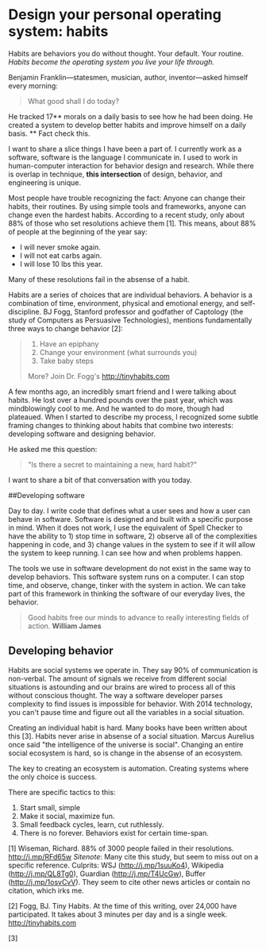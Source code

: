 # Design your personal operating system: habits

Habits are behaviors you do without thought. Your default. Your routine. *Habits become the operating system you live your life through.* 

Benjamin Franklin—statesmen, musician, author, inventor—asked himself every morning:

> What good shall I do today?

He tracked 17** morals on a daily basis to see how he had been doing. He created a system to develop better habits and improve himself on a daily basis. 
** Fact check this.

I want to share a slice things I have been a part of. I currently work as a software, software is the language I communicate in. I used to work in human-computer interaction for behavior design and research. While there is overlap in technique, **this intersection** of design, behavior, and engineering is unique.

Most people have trouble recognizing the fact: Anyone can change their habits, their routines. By using simple tools and frameworks, anyone can change even the hardest habits. According to a recent study, only about 88% of those who set resolutions achieve them [1]. This means, about 88% of people at the beginning of the year say:

- I will never smoke again.
- I will not eat carbs again.
- I will lose 10 lbs this year.

Many of these resolutions fail in the absense of a habit.

Habits are a series of choices that are individual behaviors. A behavior is a combination of time, environment, physical and emotional energy, and self-discipline. BJ Fogg, Stanford professor and godfather of Captology (the study of Computers as Persuasive Technologies), mentions fundamentally three ways to change behavior [2]:

> 1. Have an epiphany 
> 2. Change your environment  (what surrounds you)
> 3. Take baby steps
> 
> More? Join Dr. Fogg's  http://tinyhabits.com

A few months ago, an incredibly smart friend and I were talking about habits. He lost over a hundred pounds over the past year, which was mindblowingly cool to me. And he wanted to do more, though had plateaued. When I started to describe my process, I recognized some subtle framing changes to thinking about habits that combine two interests: developing software and designing behavior.

He asked me this question:

> "Is there a secret to maintaining a new, hard habit?"

I want to share a bit of that conversation with you today.

##Developing software

Day to day. I write code that defines what a user sees and how a user can behave in software. Software is designed and built with a specific purpose in mind. When it does not work, I use the equivalent of Spell Checker to have the ability to 1) stop time in software, 2) observe all of the complexities happening in code, and 3) change values in the system to see if it will allow the system to keep running. I can see how and when problems happen.

The tools we use in software development do not exist in the same way to develop behaviors. This software system runs on a computer. I can stop time, and observe, change, tinker with the system in action. We can take part of this framework in thinking the software of our everyday lives, the behavior.

>Good habits free our minds to advance to really interesting fields of action. 
>**William James**

## Developing behavior

Habits are social systems we operate in. They say 90% of communication is non-verbal. The amount of signals we receive from different social situations is astounding and our brains are wired to process all of this without conscious thought. The way a software developer parses complexity to find issues is impossible for behavior. With 2014 technology, you can't pause time and figure out all the variables in a social situation. 

Creating an individual habit is hard. Many books have been written about this [3]. Habits never arise in absense of a social situation. Marcus Aurelius once said "the intelligence of the universe is social". Changing an entire social ecosystem is hard, so is change in the absense of an ecosystem. 

The key to creating an ecosystem is automation. Creating systems where the only choice is success.

There are specific tactics to this:

1. Start small, simple
1. Make it social, maximize fun.
1. Small feedback cycles, learn, cut ruthlessly.
1. There is no forever. Behaviors exist for certain time-span.

[1] Wiseman, Richard. 88% of 3000 people failed in their resolutions.  http://j.mp/RFd65w *Sitenote*: Many cite this study, but seem to miss out on a specific reference. Culprits: WSJ (http://j.mp/1suuKo4), Wikipedia (http://j.mp/QL8Tg0), Guardian (http://j.mp/T4UcGw), Buffer (http://j.mp/1osvCvV). They seem to cite other news articles or contain no citation, which irks me.

[2] Fogg, BJ. Tiny Habits. At the time of this writing, over 24,000 have participated. It takes about 3 minutes per day and is a single week. http://tinyhabits.com

[3]
